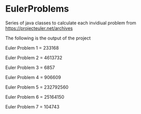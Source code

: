 # EulerProblems

Series of java classes to calculate each invidiual problem from https://projecteuler.net/archives

The following is the output of the project

Euler Problem 1 = 233168

Euler Problem 2 = 4613732

Euler Problem 3 = 6857

Euler Problem 4 = 906609

Euler Problem 5 = 232792560

Euler Problem 6 = 25164150

Euler Problem 7 = 104743
